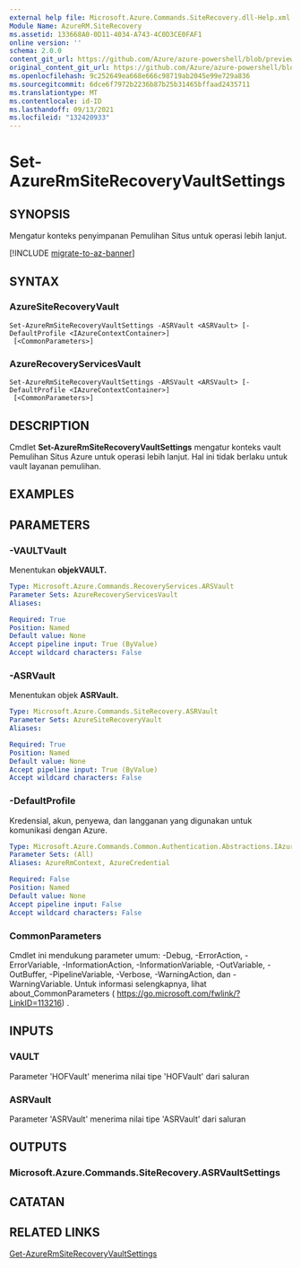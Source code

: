 ```yaml
---
external help file: Microsoft.Azure.Commands.SiteRecovery.dll-Help.xml
Module Name: AzureRM.SiteRecovery
ms.assetid: 133668A0-0D11-4034-A743-4C0D3CE0FAF1
online version: ''
schema: 2.0.0
content_git_url: https://github.com/Azure/azure-powershell/blob/preview/src/ResourceManager/SiteRecovery/Commands.SiteRecovery/help/Set-AzureRmSiteRecoveryVaultSettings.md
original_content_git_url: https://github.com/Azure/azure-powershell/blob/preview/src/ResourceManager/SiteRecovery/Commands.SiteRecovery/help/Set-AzureRmSiteRecoveryVaultSettings.md
ms.openlocfilehash: 9c252649ea668e666c98719ab2045e99e729a836
ms.sourcegitcommit: 6dce6f7972b2236b87b25b31465bffaad2435711
ms.translationtype: MT
ms.contentlocale: id-ID
ms.lasthandoff: 09/13/2021
ms.locfileid: "132420933"
---
```

# Set-AzureRmSiteRecoveryVaultSettings

## SYNOPSIS
Mengatur konteks penyimpanan Pemulihan Situs untuk operasi lebih lanjut.

[!INCLUDE [migrate-to-az-banner](../../includes/migrate-to-az-banner.md)]

## SYNTAX

### AzureSiteRecoveryVault
```
Set-AzureRmSiteRecoveryVaultSettings -ASRVault <ASRVault> [-DefaultProfile <IAzureContextContainer>]
 [<CommonParameters>]
```

### AzureRecoveryServicesVault
```
Set-AzureRmSiteRecoveryVaultSettings -ARSVault <ARSVault> [-DefaultProfile <IAzureContextContainer>]
 [<CommonParameters>]
```

## DESCRIPTION
Cmdlet **Set-AzureRmSiteRecoveryVaultSettings** mengatur konteks vault Pemulihan Situs Azure untuk operasi lebih lanjut.
Hal ini tidak berlaku untuk vault layanan pemulihan.

## EXAMPLES

## PARAMETERS

### -VAULTVault
Menentukan **objekVAULT.**

```yaml
Type: Microsoft.Azure.Commands.RecoveryServices.ARSVault
Parameter Sets: AzureRecoveryServicesVault
Aliases: 

Required: True
Position: Named
Default value: None
Accept pipeline input: True (ByValue)
Accept wildcard characters: False
```

### -ASRVault
Menentukan objek **ASRVault.**

```yaml
Type: Microsoft.Azure.Commands.SiteRecovery.ASRVault
Parameter Sets: AzureSiteRecoveryVault
Aliases: 

Required: True
Position: Named
Default value: None
Accept pipeline input: True (ByValue)
Accept wildcard characters: False
```

### -DefaultProfile
Kredensial, akun, penyewa, dan langganan yang digunakan untuk komunikasi dengan Azure.

```yaml
Type: Microsoft.Azure.Commands.Common.Authentication.Abstractions.IAzureContextContainer
Parameter Sets: (All)
Aliases: AzureRmContext, AzureCredential

Required: False
Position: Named
Default value: None
Accept pipeline input: False
Accept wildcard characters: False
```

### CommonParameters
Cmdlet ini mendukung parameter umum: -Debug, -ErrorAction, -ErrorVariable, -InformationAction, -InformationVariable, -OutVariable, -OutBuffer, -PipelineVariable, -Verbose, -WarningAction, dan -WarningVariable. Untuk informasi selengkapnya, lihat about_CommonParameters ( https://go.microsoft.com/fwlink/?LinkID=113216) .

## INPUTS

### VAULT
Parameter 'HOFVault' menerima nilai tipe 'HOFVault' dari saluran

### ASRVault
Parameter 'ASRVault' menerima nilai tipe 'ASRVault' dari saluran

## OUTPUTS

### Microsoft.Azure.Commands.SiteRecovery.ASRVaultSettings

## CATATAN

## RELATED LINKS

[Get-AzureRmSiteRecoveryVaultSettings](./Get-AzureRmSiteRecoveryVaultSettings.md)
